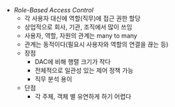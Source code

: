 - *Role-Based Access Control*
	- 각 사용자 대신에 역할(직무)에 접근 권한 할당
	- 상업적으로 회사, 기관, 조직에서 많이 쓰임
	- 사용자, 역할, 자원의 관계는 many to many
	- 관계는 동적이다(필요시 사용자와 역할의 연결을 끊는 등)
	- 장점 
		- DAC에 비해 행렬 크기가 작다
		- 전체적으로 일관성 있는 제어 정책 가능
		- 직무 분석 용이
	- 단점
		- 각 주체, 객체 별 유연하게 하기 어렵다